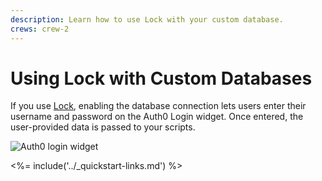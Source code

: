 ```yaml
---
description: Learn how to use Lock with your custom database.
crews: crew-2
---
```

# Using Lock with Custom Databases

If you use [Lock](libraries#lock), enabling the database connection lets users enter their username and password on the Auth0 Login widget. Once entered, the user-provided data is passed to your scripts.

![Auth0 login widget](/media/articles/connections/database/mysql/db-connection-widget.png)

<%= include('../_quickstart-links.md') %>
